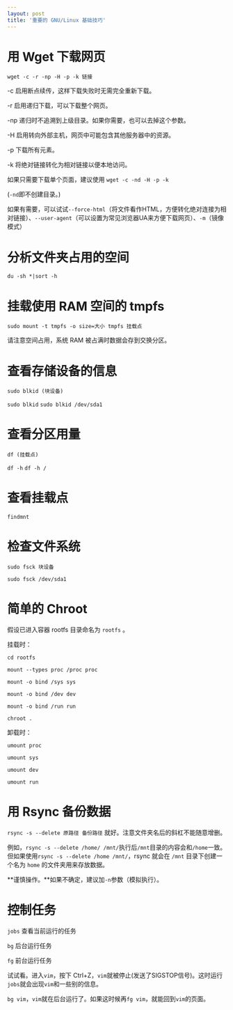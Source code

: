 ```yaml
---
layout: post
title: '重要的 GNU/Linux 基础技巧'
---
```

# 用 Wget 下载网页

`wget -c -r -np -H -p -k 链接`

-c 启用断点续传，这样下载失败时无需完全重新下载。

-r 启用递归下载，可以下载整个网页。

-np 递归时不追溯到上级目录。如果你需要，也可以去掉这个参数。

-H 启用转向外部主机，网页中可能包含其他服务器中的资源。

-p 下载所有元素。

-k 将绝对链接转化为相对链接以便本地访问。

如果只需要下载单个页面，建议使用 `wget -c -nd -H -p -k`

(`-nd`即不创建目录。)

如果有需要，可以试试`--force-html`（将文件看作HTML，方便转化绝对连接为相对链接）、`--user-agent`（可以设置为常见浏览器UA来方便下载网页）、`-m`（镜像模式）

# 分析文件夹占用的空间

`du -sh *|sort -h`

# 挂载使用 RAM 空间的 tmpfs

`sudo mount -t tmpfs -o size=大小 tmpfs 挂载点`

请注意空间占用，系统 RAM 被占满时数据会存到交换分区。

# 查看存储设备的信息

`sudo blkid (块设备)`

`sudo blkid` `sudo blkid /dev/sda1`

# 查看分区用量

`df (挂载点)`

`df -h` `df -h /`

# 查看挂载点

`findmnt`

# 检查文件系统

`sudo fsck 块设备`

`sudo fsck /dev/sda1`

# 简单的 Chroot

假设已进入容器 rootfs 目录命名为 `rootfs` 。

挂载时：

`cd rootfs`

`mount --types proc /proc proc`

`mount -o bind /sys sys`

`mount -o bind /dev dev`

`mount -o bind /run run`

`chroot .`

卸载时：

`umount proc`

`umount sys`

`umount dev`

`umount run`

# 用 Rsync 备份数据

`rsync -s --delete 原路径 备份路径` 就好。注意文件夹名后的斜杠不能随意增删。

例如，`rsync -s --delete /home/ /mnt/`执行后`/mnt`目录的内容会和`/home`一致。但如果使用`rsync -s --delete /home /mnt/`，rsync 就会在 `/mnt` 目录下创建一个名为 `home` 的文件夹用来存放数据。

**谨慎操作。**如果不确定，建议加`-n`参数（模拟执行）。

# 控制任务

`jobs` 查看当前运行的任务

`bg` 后台运行任务

`fg` 前台运行任务

试试看。进入`vim`，按下 Ctrl+Z，`vim`就被停止(发送了SIGSTOP信号)。这时运行`jobs`就会出现`vim`和一些别的信息。

`bg vim`，`vim`就在后台运行了。如果这时候再`fg vim`，就能回到`vim`的页面。
